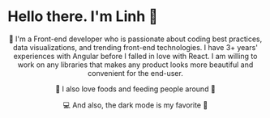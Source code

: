 # Hello there. I'm Linh 👋

<p align="center">💪 I'm a Front-end developer who is passionate about coding best practices, data visualizations, and trending front-end technologies. I have 3+ years' experiences with Angular before I falled in love with React. I am willing to work on any libraries that makes any product looks more beautiful and convenient for the end-user.</p>
<p align="center">🍄 I also love foods and feeding people around 💙</p>
<p align="center">💻 And also, the dark mode is my favorite 🤟</p>

